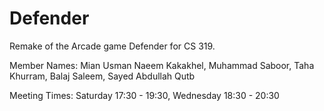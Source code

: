 # Defender
Remake of the Arcade game Defender for CS 319.

Member Names: 
Mian Usman Naeem Kakakhel,
Muhammad Saboor,
Taha Khurram,
Balaj Saleem,
Sayed Abdullah Qutb

Meeting Times: 
Saturday 17:30 - 19:30,
Wednesday 18:30 - 20:30
